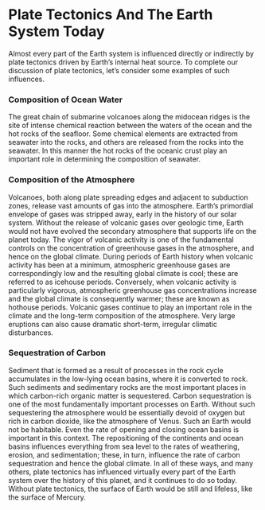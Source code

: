 # Plate Tectonics And The Earth System Today

Almost every part of the Earth system is influenced directly or indirectly by plate tectonics driven by Earth’s internal heat source. To complete our discussion of plate tectonics, let’s consider some examples of such influences.

### Composition of Ocean Water

 The great chain of submarine volcanoes along the midocean ridges is the site of intense chemical reaction between the waters of the ocean and the hot rocks of the seafloor. Some chemical elements are extracted from seawater into the rocks, and others are released from the rocks into the seawater. In this manner the hot rocks of the oceanic crust play an important role in determining the composition of seawater. 

### Composition of the Atmosphere 

Volcanoes, both along plate spreading edges and adjacent to subduction zones, release vast amounts of gas into the atmosphere. Earth’s primordial envelope of gases was stripped away, early in the history of our solar system. Without the release of volcanic gases over geologic time, Earth would not have evolved the secondary atmosphere that supports life on the planet today. The vigor of volcanic activity is one of the fundamental controls on the concentration of greenhouse gases in the atmosphere, and hence on the global climate. During periods of Earth history when volcanic activity has been at a minimum, atmospheric greenhouse gases are correspondingly low and the resulting global climate is cool; these are referred to as icehouse periods. Conversely, when volcanic activity is particularly vigorous, atmospheric greenhouse gas concentrations increase and the global climate is consequently warmer; these are known as hothouse periods. Volcanic gases continue to play an important role in the climate and the long-term composition of the atmosphere. Very large eruptions can also cause dramatic short-term, irregular climatic disturbances. 

### Sequestration of Carbon 

Sediment that is formed as a result of processes in the rock cycle accumulates in the low-lying ocean basins, where it is converted to rock. Such sediments and sedimentary rocks are the most important places in which carbon-rich organic matter is sequestered. Carbon sequestration is one of the most fundamentally important processes on Earth. Without such sequestering the atmosphere would be essentially devoid of oxygen but rich in carbon dioxide, like the atmosphere of Venus. Such an Earth would not be habitable. Even the rate of opening and closing ocean basins is important in this context. The repositioning of the continents and ocean basins influences everything from sea level to the rates of weathering, erosion, and sedimentation; these, in turn, influence the rate of carbon sequestration and hence the global climate. In all of these ways, and many others, plate tectonics has influenced virtually every part of the Earth system over the history of this planet, and it continues to do so today. Without plate tectonics, the surface of Earth would be still and lifeless, like the surface of Mercury.

